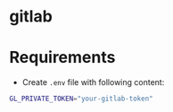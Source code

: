 # gitlab

# Requirements
- Create `.env` file with following content:
```bash
GL_PRIVATE_TOKEN="your-gitlab-token"
```